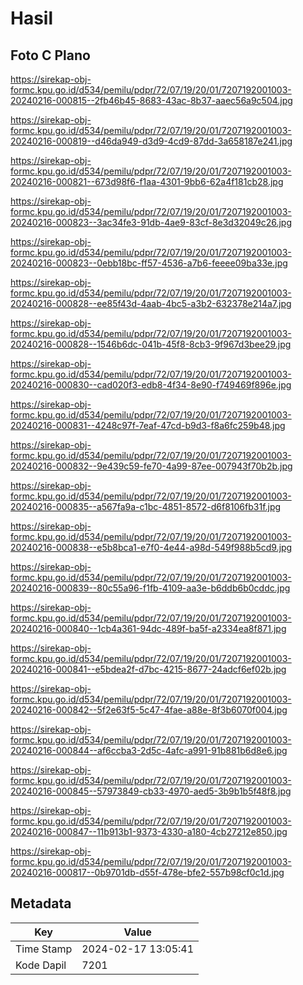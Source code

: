 # Hasil

## Foto C Plano

https://sirekap-obj-formc.kpu.go.id/d534/pemilu/pdpr/72/07/19/20/01/7207192001003-20240216-000815--2fb46b45-8683-43ac-8b37-aaec56a9c504.jpg

https://sirekap-obj-formc.kpu.go.id/d534/pemilu/pdpr/72/07/19/20/01/7207192001003-20240216-000819--d46da949-d3d9-4cd9-87dd-3a658187e241.jpg

https://sirekap-obj-formc.kpu.go.id/d534/pemilu/pdpr/72/07/19/20/01/7207192001003-20240216-000821--673d98f6-f1aa-4301-9bb6-62a4f181cb28.jpg

https://sirekap-obj-formc.kpu.go.id/d534/pemilu/pdpr/72/07/19/20/01/7207192001003-20240216-000823--3ac34fe3-91db-4ae9-83cf-8e3d32049c26.jpg

https://sirekap-obj-formc.kpu.go.id/d534/pemilu/pdpr/72/07/19/20/01/7207192001003-20240216-000823--0ebb18bc-ff57-4536-a7b6-feeee09ba33e.jpg

https://sirekap-obj-formc.kpu.go.id/d534/pemilu/pdpr/72/07/19/20/01/7207192001003-20240216-000828--ee85f43d-4aab-4bc5-a3b2-632378e214a7.jpg

https://sirekap-obj-formc.kpu.go.id/d534/pemilu/pdpr/72/07/19/20/01/7207192001003-20240216-000828--1546b6dc-041b-45f8-8cb3-9f967d3bee29.jpg

https://sirekap-obj-formc.kpu.go.id/d534/pemilu/pdpr/72/07/19/20/01/7207192001003-20240216-000830--cad020f3-edb8-4f34-8e90-f749469f896e.jpg

https://sirekap-obj-formc.kpu.go.id/d534/pemilu/pdpr/72/07/19/20/01/7207192001003-20240216-000831--4248c97f-7eaf-47cd-b9d3-f8a6fc259b48.jpg

https://sirekap-obj-formc.kpu.go.id/d534/pemilu/pdpr/72/07/19/20/01/7207192001003-20240216-000832--9e439c59-fe70-4a99-87ee-007943f70b2b.jpg

https://sirekap-obj-formc.kpu.go.id/d534/pemilu/pdpr/72/07/19/20/01/7207192001003-20240216-000835--a567fa9a-c1bc-4851-8572-d6f8106fb31f.jpg

https://sirekap-obj-formc.kpu.go.id/d534/pemilu/pdpr/72/07/19/20/01/7207192001003-20240216-000838--e5b8bca1-e7f0-4e44-a98d-549f988b5cd9.jpg

https://sirekap-obj-formc.kpu.go.id/d534/pemilu/pdpr/72/07/19/20/01/7207192001003-20240216-000839--80c55a96-f1fb-4109-aa3e-b6ddb6b0cddc.jpg

https://sirekap-obj-formc.kpu.go.id/d534/pemilu/pdpr/72/07/19/20/01/7207192001003-20240216-000840--1cb4a361-94dc-489f-ba5f-a2334ea8f871.jpg

https://sirekap-obj-formc.kpu.go.id/d534/pemilu/pdpr/72/07/19/20/01/7207192001003-20240216-000841--e5bdea2f-d7bc-4215-8677-24adcf6ef02b.jpg

https://sirekap-obj-formc.kpu.go.id/d534/pemilu/pdpr/72/07/19/20/01/7207192001003-20240216-000842--5f2e63f5-5c47-4fae-a88e-8f3b6070f004.jpg

https://sirekap-obj-formc.kpu.go.id/d534/pemilu/pdpr/72/07/19/20/01/7207192001003-20240216-000844--af6ccba3-2d5c-4afc-a991-91b881b6d8e6.jpg

https://sirekap-obj-formc.kpu.go.id/d534/pemilu/pdpr/72/07/19/20/01/7207192001003-20240216-000845--57973849-cb33-4970-aed5-3b9b1b5f48f8.jpg

https://sirekap-obj-formc.kpu.go.id/d534/pemilu/pdpr/72/07/19/20/01/7207192001003-20240216-000847--11b913b1-9373-4330-a180-4cb27212e850.jpg

https://sirekap-obj-formc.kpu.go.id/d534/pemilu/pdpr/72/07/19/20/01/7207192001003-20240216-000817--0b9701db-d55f-478e-bfe2-557b98cf0c1d.jpg


## Metadata

| Key        | Value               |
| ---------- | ------------------- |
| Time Stamp | 2024-02-17 13:05:41 |
| Kode Dapil | 7201                |



